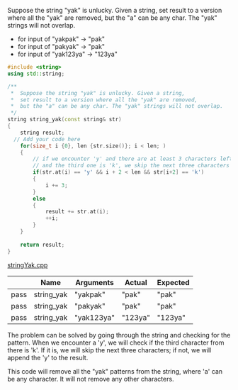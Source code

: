Suppose the string "yak" is unlucky. Given a string, set result to a version where all the "yak" are removed, but the "a" can be any char. The "yak" strings will not overlap.

* for input of "yakpak" → "pak"
* for input of "pakyak" → "pak"
* for input of "yak123ya" → "123ya"

```cpp
#include <string>
using std::string;

/**
 *  Suppose the string "yak" is unlucky. Given a string, 
 *  set result to a version where all the "yak" are removed, 
 *  but the "a" can be any char. The "yak" strings will not overlap.
 */
string string_yak(const string& str)
{
    string result;
  // Add your code here
    for(size_t i {0}, len {str.size()}; i < len; )
    {
        // if we encounter 'y' and there are at least 3 characters left 
        // and the third one is 'k', we skip the next three characters
        if(str.at(i) == 'y' && i + 2 < len && str[i+2] == 'k')
        {
            i += 3;
        }
        else
        {
            result += str.at(i);
            ++i;
        }
    }
   
    return result;
}
```

[stringYak.cpp](https://codecheck.io/files/23020923094b9xms74qqg159f0kg2u7lgl4)

| |Name|Arguments|Actual|Expected|
|---|---|---|---|---|
|pass|string_yak|"yakpak"|"pak"|"pak"|
|pass|string_yak|"pakyak"|"pak"|"pak"|
|pass|string_yak|"yak123ya"|"123ya"|"123ya"|

The problem can be solved by going through the string and checking for the pattern. When we encounter a 'y', we will check if the third character from there is 'k'. If it is, we will skip the next three characters; if not, we will append the 'y' to the result.

This code will remove all the "yak" patterns from the string, where 'a' can be any character. It will not remove any other characters.

